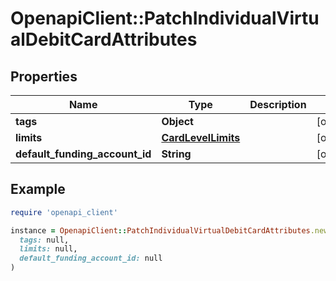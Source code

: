 # OpenapiClient::PatchIndividualVirtualDebitCardAttributes

## Properties

| Name | Type | Description | Notes |
| ---- | ---- | ----------- | ----- |
| **tags** | **Object** |  | [optional] |
| **limits** | [**CardLevelLimits**](CardLevelLimits.md) |  | [optional] |
| **default_funding_account_id** | **String** |  | [optional] |

## Example

```ruby
require 'openapi_client'

instance = OpenapiClient::PatchIndividualVirtualDebitCardAttributes.new(
  tags: null,
  limits: null,
  default_funding_account_id: null
)
```


